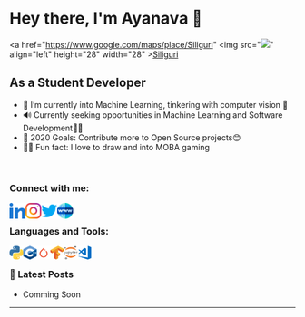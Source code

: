 # Hey there, I'm Ayanava  👋                    
<a href="https://www.google.com/maps/place/Siliguri" <img src="<img src="https://img.icons8.com/bubbles/50/000000/worldwide-location.png"/>" align="left" height="28" width="28" ></a>[Siliguri](https://www.google.com/maps/place/Siliguri,+West+Bengal/@26.7192607,88.3612321,12z/data=!3m1!4b1!4m5!3m4!1s0x39e44114f5441dcd:0xdeb5c4702063edff!8m2!3d26.7271012!4d88.3952861)



## As a Student Developer
- 🌱 I’m currently into Machine Learning, tinkering with computer vision 👀
- 🔊 Currently seeking opportunities in Machine Learning and Software Development🐱‍👤
- 🥅 2020 Goals: Contribute more to Open Source projects😊
- 🐱‍🏍 Fun fact: I love to draw and into MOBA gaming
<br />

### Connect with me:
<a href="https://www.linkedin.com/in/ayanava-dutta-972617168/"><img src="https://github.com/ayanava-99/ayanava-99/blob/master/assets/ico/031-linkedin.png" align="left" height="28" width="28" ></a>

<a href="https://www.instagram.com/ayanava_99/"><img src="https://github.com/ayanava-99/ayanava-99/blob/master/assets/ico/034-instagram.png" align="left" height="28" width="28" ></a>

<a href="https://twitter.com/dutta_ayanava"><img src="https://github.com/ayanava-99/ayanava-99/blob/master/assets/ico/013-twitter-1.png" align="left" height="28" width="28" ></a>

<a href="https://ayanava1999.wixsite.com/portfolio"><img src="https://github.com/ayanava-99/ayanava-99/blob/master/assets/ico/www.png" align="left" height="28" width="28" ></a>

<br />

### Languages and Tools:

<a href="https://www.python.org/"><img src="https://github.com/ayanava-99/ayanava-99/blob/master/assets/ico/600px-Python-logo-notext.svg.png" align="left" height="24" width="24" ></a>

<a href="http://www.cplusplus.com/"><img src="https://github.com/ayanava-99/ayanava-99/blob/master/assets/ico/cpp_logo.png" align="left" height="24" width="24" ></a>

<a href="https://pytorch.org/"><img src="https://github.com/ayanava-99/ayanava-99/blob/master/assets/ico/pytorch-logo.png" align="left" height="24" width="24" ></a>

<a href="https://www.tensorflow.org/"><img src="https://github.com/ayanava-99/ayanava-99/blob/master/assets/ico/Tensorflow_logo.svg.png" align="left" height="24" width="24" ></a>

<a href="https://jupyter.org/"><img src="https://github.com/ayanava-99/ayanava-99/blob/master/assets/ico/518px-Jupyter_logo.svg.png" align="left" height="24" width="24" ></a>

<a href="https://code.visualstudio.com/"><img src="https://github.com/ayanava-99/ayanava-99/blob/master/assets/ico/visual-studio-code-logo-284BC24C39-seeklogo.com.png" align="left" height="24" width="24" ></a>

<br />


### 📕 Latest Posts
<!-- BLOG-POST-LIST:START -->
- Comming Soon
<!-- BLOG-POST-LIST:END -->

---




